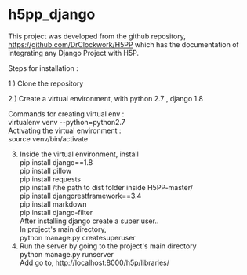# h5pp_django

This project was developed from the github repository, https://github.com/DrClockwork/H5PP which has the documentation of integrating any Django Project with H5P.

Steps for installation :

1 ) Clone the repository

2 ) Create a virtual environment, with python 2.7 , django 1.8

   Commands for creating virtual env :  
  	 virtualenv venv --python=python2.7  
	 Activating the virtual environment :  
		  source venv/bin/activate
      
3) Inside the virtual environment, install  
     pip install django==1.8  
		 pip install pillow  
		 pip install requests  
		 pip install /the path to dist folder inside H5PP-master/  
		 pip install djangorestframework==3.4  
	         pip install markdown  
		 pip install django-filter  
     After installing django create a super user..  
       In project's main directory,  
         python manage.py createsuperuser
4) Run the server by going to the project's main directory  
     python manage.py runserver  
     Add go to, 
     http://localhost:8000/h5p/libraries/
